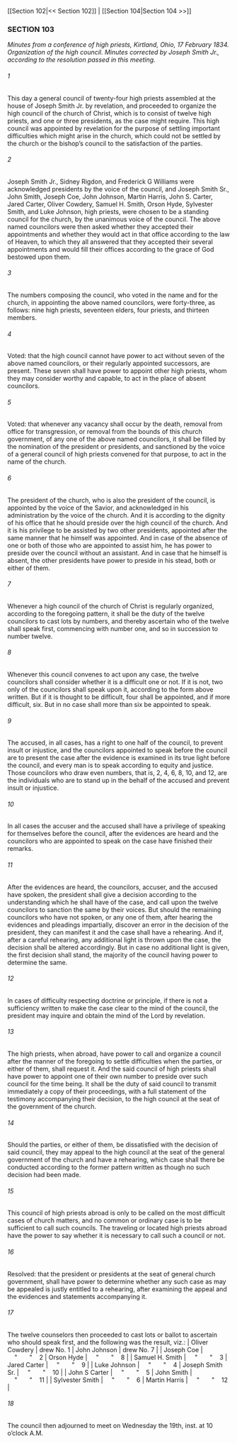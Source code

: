 [[Section 102|<< Section 102]]  |  [[Section 104|Section 104 >>]]

### SECTION 103

*Minutes from a conference of high priests, Kirtland, Ohio, 17 February 1834. Organization of the high council. Minutes corrected by Joseph Smith Jr., according to the resolution passed in this meeting.*

###### 1
This day a general council of twenty-four high priests assembled at the house of Joseph Smith Jr. by revelation, and proceeded to organize the high council of the church of Christ, which is to consist of twelve high priests, and one or three presidents, as the case might require. This high council was appointed by revelation for the purpose of settling important difficulties which might arise in the church, which could not be settled by the church or the bishop’s council to the satisfaction of the parties.

###### 2
Joseph Smith Jr., Sidney Rigdon, and Frederick G Williams were acknowledged presidents by the voice of the council, and Joseph Smith Sr., John Smith, Joseph Coe, John Johnson, Martin Harris, John S. Carter, Jared Carter, Oliver Cowdery, Samuel H. Smith, Orson Hyde, Sylvester Smith, and Luke Johnson, high priests, were chosen to be a standing council for the church, by the unanimous voice of the council. The above named councilors were then asked whether they accepted their appointments and whether they would act in that office according to the law of Heaven, to which they all answered that they accepted their several appointments and would fill their offices according to the grace of God bestowed upon them.

###### 3
The numbers composing the council, who voted in the name and for the church, in appointing the above named councilors, were forty-three, as follows: nine high priests, seventeen elders, four priests, and thirteen members.

###### 4
Voted: that the high council cannot have power to act without seven of the above named councilors, or their regularly appointed successors, are present. These seven shall have power to appoint other high priests, whom they may consider worthy and capable, to act in the place of absent councilors.

###### 5
Voted: that whenever any vacancy shall occur by the death, removal from office for transgression, or removal from the bounds of this church government, of any one of the above named councilors, it shall be filled by the nomination of the president or presidents, and sanctioned by the voice of a general council of high priests convened for that purpose, to act in the name of the church.

###### 6
The president of the church, who is also the president of the council, is appointed by the voice of the Savior, and acknowledged in his administration by the voice of the church. And it is according to the dignity of his office that he should preside over the high council of the church. And it is his privilege to be assisted by two other presidents, appointed after the same manner that he himself was appointed. And in case of the absence of one or both of those who are appointed to assist him, he has power to preside over the council without an assistant. And in case that he himself is absent, the other presidents have power to preside in his stead, both or either of them.

###### 7
Whenever a high council of the church of Christ is regularly organized, according to the foregoing pattern, it shall be the duty of the twelve councilors to cast lots by numbers, and thereby ascertain who of the twelve shall speak first, commencing with number one, and so in succession to number twelve.

###### 8
Whenever this council convenes to act upon any case, the twelve councilors shall consider whether it is a difficult one or not. If it is not, two only of the councilors shall speak upon it, according to the form above written. But if it is thought to be difficult, four shall be appointed, and if more difficult, six. But in no case shall more than six be appointed to speak.

###### 9
The accused, in all cases, has a right to one half of the council, to prevent insult or injustice, and the councilors appointed to speak before the council are to present the case after the evidence is examined in its true light before the council, and every man is to speak according to equity and justice. Those councilors who draw even numbers, that is, 2, 4, 6, 8, 10, and 12, are the individuals who are to stand up in the behalf of the accused and prevent insult or injustice.

###### 10
In all cases the accuser and the accused shall have a privilege of speaking for themselves before the council, after the evidences are heard and the councilors who are appointed to speak on the case have finished their remarks.

###### 11
After the evidences are heard, the councilors, accuser, and the accused have spoken, the president shall give a decision according to the understanding which he shall have of the case, and call upon the twelve councilors to sanction the same by their voices. But should the remaining councilors who have not spoken, or any one of them, after hearing the evidences and pleadings impartially, discover an error in the decision of the president, they can manifest it and the case shall have a rehearing. And if, after a careful rehearing, any additional light is thrown upon the case, the decision shall be altered accordingly. But in case no additional light is given, the first decision shall stand, the majority of the council having power to determine the same.

###### 12
In cases of difficulty respecting doctrine or principle, if there is not a sufficiency written to make the case clear to the mind of the council, the president may inquire and obtain the mind of the Lord by revelation.

###### 13
The high priests, when abroad, have power to call and organize a council after the manner of the foregoing to settle difficulties when the parties, or either of them, shall request it. And the said council of high priests shall have power to appoint one of their own number to preside over such council for the time being. It shall be the duty of said council to transmit immediately a copy of their proceedings, with a full statement of the testimony accompanying their decision, to the high council at the seat of the government of the church.

###### 14
Should the parties, or either of them, be dissatisfied with the decision of said council, they may appeal to the high council at the seat of the general government of the church and have a rehearing, which case shall there be conducted according to the former pattern written as though no such decision had been made.

###### 15
This council of high priests abroad is only to be called on the most difficult cases of church matters, and no common or ordinary case is to be sufficient to call such councils. The traveling or located high priests abroad have the power to say whether it is necessary to call such a council or not.

###### 16
Resolved: that the president or presidents at the seat of general church government, shall have power to determine whether any such case as may be appealed is justly entitled to a rehearing, after examining the appeal and the evidences and statements accompanying it.

###### 17
The twelve counselors then proceeded to cast lots or ballot to ascertain who should speak first, and the following was the result, viz.:
  | Oliver Cowdery | drew No. 1 | John Johnson | drew No. 7 |
| Joseph Coe |     "       "    2 | Orson Hyde |     "       "    8 |
| Samuel H. Smith |     "       "    3 | Jared Carter |     "       "    9 |
| Luke Johnson |     "       "    4 | Joseph Smith Sr. |     "       "    10 |
| John S Carter |     "       "    5 | John Smith |     "       "    11 |
| Sylvester Smith |     "       "    6 | Martin Harris |     "       "    12 |


###### 18
The council then adjourned to meet on Wednesday the 19th, inst. at 10 o’clock A.M.